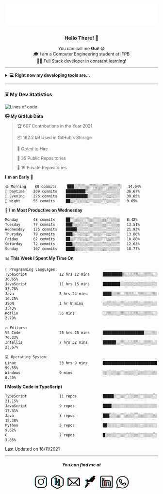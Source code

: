 <h1 align="center">
  <img src="esdrasglitched.svg" alt="Guilherme Esdras" />
</h1>

<h3 align='center'> Hello There! 👋 </h3>

<p align="center">
  You can call me <strong>Gui</strong>! 😁 <br/>
  🎓 I am a Computer Engineering student at IFPB <br/>
  👨‍💻 Full Stack developer in constant learning!
</p>

---

<details closed>
  <summary><strong>💻 Right now my developing tools are...</strong></summary>
    <br/>
    <img alt="JavaScript" src="https://img.shields.io/badge/javascript-%23323330.svg?style=for-the-badge&logo=javascript&logoColor=%23F7DF1E"/>
    <img alt="TypeScript" src="https://img.shields.io/badge/typescript-%23007ACC.svg?style=for-the-badge&logo=typescript&logoColor=white"/>
    <img alt="Java" src="https://img.shields.io/badge/java-%23ED8B00.svg?style=for-the-badge&logo=java&logoColor=white"/>
    <br/>
    <img alt="HTML5" src="https://img.shields.io/badge/html5-%23E34F26.svg?style=for-the-badge&logo=html5&logoColor=white"/>
    <img alt="CSS3" src="https://img.shields.io/badge/css3-%231572B6.svg?style=for-the-badge&logo=css3&logoColor=white"/>
    <br/>
    <img alt="React" src="https://img.shields.io/badge/react-%2320232a.svg?style=for-the-badge&logo=react&logoColor=%2361DAFB"/>
    <img alt="Redux" src="https://img.shields.io/badge/redux-%23593d88.svg?style=for-the-badge&logo=redux&logoColor=white"/>
    <br/>
    <img alt="Bootstrap" src="https://img.shields.io/badge/bootstrap-%23563D7C.svg?style=for-the-badge&logo=bootstrap&logoColor=white"/>
    <img alt="SASS" src="https://img.shields.io/badge/SASS-hotpink.svg?style=for-the-badge&logo=SASS&logoColor=white"/>
    <img alt="Webpack" src="https://img.shields.io/badge/webpack-%238DD6F9.svg?style=for-the-badge&logo=webpack&logoColor=black" />
    <br/>
    <img alt="Spring" src="https://img.shields.io/badge/spring-%236DB33F.svg?style=for-the-badge&logo=spring&logoColor=white"/>
    <br/>
    <img alt="Oracle" src ="https://img.shields.io/badge/oracle-%23F00000.svg?style=for-the-badge&logo=oracle&logoColor=white" />
    <img alt="MySQL" src="https://img.shields.io/badge/mysql-%2300f.svg?style=for-the-badge&logo=mysql&logoColor=white"/>
    <br/>
    <img alt="Figma" src="https://img.shields.io/badge/figma-%23F24E1E.svg?style=for-the-badge&logo=figma&logoColor=white"/>
    <img alt="Adobe Photoshop" src="https://img.shields.io/badge/adobephotoshop-%2331A8FF.svg?style=for-the-badge&logo=adobephotoshop&logoColor=white"/>
    <img alt="Adobe Illustrator" src="https://img.shields.io/badge/adobeillustrator-%23FF9A00.svg?style=for-the-badge&logo=adobeillustrator&logoColor=white"/>
    <br/>
    <img alt="Visual Studio Code" src="https://img.shields.io/badge/VisualStudioCode-0078d7.svg?style=for-the-badge&logo=visual-studio-code&logoColor=white"/>
    <img alt="IntelliJ IDEA" src="https://img.shields.io/badge/IntelliJIDEA-000000.svg?style=for-the-badge&logo=intellij-idea&logoColor=white"/>
    <img alt="Eclipse" src="https://img.shields.io/badge/Eclipse-2C2255?style=for-the-badge&logo=eclipse&logoColor=white"/>
    <br/>
    <img alt="Docker" src="https://img.shields.io/badge/docker-%230db7ed.svg?style=for-the-badge&logo=docker&logoColor=white"/>
    <img alt="Postman" src="https://img.shields.io/badge/Postman-FF6C37?style=for-the-badge&logo=postman&logoColor=red" />
</details>

---

<!-- <details closed>
  <summary><strong>⌛ Wakatime Stats</strong></summary>
    <br/>
    <img alt="Gui Esdras's Wakatime Stats this Week" src="https://github-readme-stats.vercel.app/api/wakatime?username=guilhermeesdras" />
</details> -->

### ⌛ My Dev Statistics

<!--START_SECTION:waka-->
![Lines of code](https://img.shields.io/badge/From%20Hello%20World%20I%27ve%20Written-1.4%20million%20lines%20of%20code-blue)

**🐱 My GitHub Data** 

> 🏆 607 Contributions in the Year 2021
 > 
> 📦 162.2 kB Used in GitHub's Storage 
 > 
> 💼 Opted to Hire
 > 
> 📜 35 Public Repositories 
 > 
> 🔑 19 Private Repositories  
 > 
**I'm an Early 🐤** 

```text
🌞 Morning    80 commits     ███░░░░░░░░░░░░░░░░░░░░░░   14.04% 
🌆 Daytime    209 commits    █████████░░░░░░░░░░░░░░░░   36.67% 
🌃 Evening    226 commits    ██████████░░░░░░░░░░░░░░░   39.65% 
🌙 Night      55 commits     ██░░░░░░░░░░░░░░░░░░░░░░░   9.65%

```
📅 **I'm Most Productive on Wednesday** 

```text
Monday       48 commits     ██░░░░░░░░░░░░░░░░░░░░░░░   8.42% 
Tuesday      77 commits     ███░░░░░░░░░░░░░░░░░░░░░░   13.51% 
Wednesday    125 commits    █████░░░░░░░░░░░░░░░░░░░░   21.93% 
Thursday     79 commits     ███░░░░░░░░░░░░░░░░░░░░░░   13.86% 
Friday       62 commits     ██░░░░░░░░░░░░░░░░░░░░░░░   10.88% 
Saturday     72 commits     ███░░░░░░░░░░░░░░░░░░░░░░   12.63% 
Sunday       107 commits    ████░░░░░░░░░░░░░░░░░░░░░   18.77%

```


📊 **This Week I Spent My Time On** 

```text
💬 Programming Languages: 
TypeScript               12 hrs 12 mins      █████████░░░░░░░░░░░░░░░░   36.65% 
JavaScript               11 hrs 15 mins      ████████░░░░░░░░░░░░░░░░░   33.78% 
Java                     5 hrs 24 mins       ████░░░░░░░░░░░░░░░░░░░░░   16.25% 
JSON                     1 hr 8 mins         ░░░░░░░░░░░░░░░░░░░░░░░░░   3.43% 
Kotlin                   55 mins             ░░░░░░░░░░░░░░░░░░░░░░░░░   2.79%

🔥 Editors: 
VS Code                  25 hrs 25 mins      ███████████████████░░░░░░   76.33% 
IntelliJ                 7 hrs 52 mins       ██████░░░░░░░░░░░░░░░░░░░   23.67%

💻 Operating System: 
Linux                    33 hrs 9 mins       █████████████████████████   99.55% 
Windows                  9 mins              ░░░░░░░░░░░░░░░░░░░░░░░░░   0.45%

```

**I Mostly Code in TypeScript** 

```text
TypeScript               11 repos            █████░░░░░░░░░░░░░░░░░░░░   21.15% 
JavaScript               9 repos             ████░░░░░░░░░░░░░░░░░░░░░   17.31% 
Java                     8 repos             ███░░░░░░░░░░░░░░░░░░░░░░   15.38% 
Python                   5 repos             ██░░░░░░░░░░░░░░░░░░░░░░░   9.62% 
C                        2 repos             █░░░░░░░░░░░░░░░░░░░░░░░░   3.85%

```



 Last Updated on 18/11/2021
<!--END_SECTION:waka-->

---

<h5 align="center">You can find me at</h5>

<p align="center">
  <a href="http://instagram.com/guilherme_esdras"><img src="icons/ig-g.png"></a>
  <a href="https://www.hackerrank.com/guilherme_esdras"><img src="icons/hr-g.png"></a>
  <a href="mailto:guilherme.esdras@outlook.com"><img src="icons/em-g.png"></a>
  <a href="https://app.rocketseat.com.br/me/guilherme-esdras"><img src="icons/rs-g.png"></a>
  <a href="https://www.linkedin.com/in/guilherme-esdras/"><img src="icons/in-g.png"></a>
  <a href="https://api.whatsapp.com/send?phone=5583987425691&text=Ol%C3%A1!%20Vim%20do%20seu%20perfil%20no%20GitHub.%20%3A)"><img src="icons/wp-g.png" width="48"></a>
</p>
